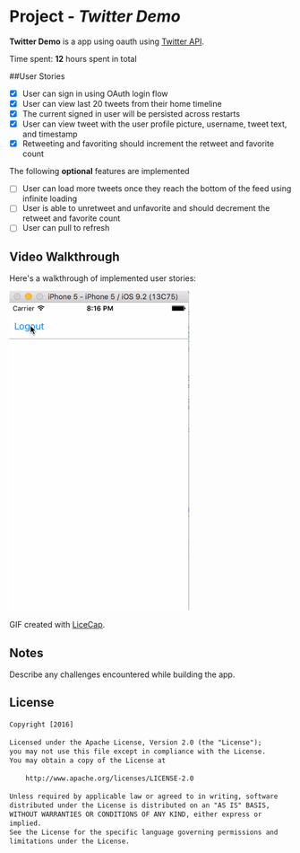 
# Project - *Twitter Demo*  

**Twitter Demo** is a app using oauth using [Twitter API](http://api.twitter.com).  

Time spent: **12** hours spent in total  
 
##User Stories 
- [X] User can sign in using OAuth login flow  
- [X] User can view last 20 tweets from their home timeline  
- [X] The current signed in user will be persisted across restarts  
- [X] User can view tweet with the user profile picture, username, tweet text, and timestamp  
- [X] Retweeting and favoriting should increment the retweet and favorite count

The following **optional** features are implemented  
- [ ] User can load more tweets once they reach the bottom of the feed using infinite loading
- [ ] User is able to unretweet and unfavorite and should decrement the retweet and favorite count  
- [ ] User can pull to refresh

## Video Walkthrough 

Here's a walkthrough of implemented user stories:

<img src='twitterApp.gif' title='Video Walkthrough' width='' alt='Video Walkthrough' />

GIF created with [LiceCap](http://www.cockos.com/licecap/).

## Notes

Describe any challenges encountered while building the app.

## License

    Copyright [2016]

    Licensed under the Apache License, Version 2.0 (the "License");
    you may not use this file except in compliance with the License.
    You may obtain a copy of the License at

        http://www.apache.org/licenses/LICENSE-2.0

    Unless required by applicable law or agreed to in writing, software
    distributed under the License is distributed on an "AS IS" BASIS,
    WITHOUT WARRANTIES OR CONDITIONS OF ANY KIND, either express or implied.
    See the License for the specific language governing permissions and
    limitations under the License.
